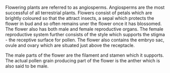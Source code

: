 Flowering plants are referred to as angiosperms. Angiosperms are the most successful of all terrestrial plants. Flowers consist of petals which are brightly coloured so that the attract insects, a sepal which protects the flower in bud and so often remains uner the flower once it has blossomed. The flower also has both male and female reproductive organs. The female reproductive system further consists of the style which supports the stigma - the receptive surface for pollen. The flower also contains the embryo sac, ovule and ovary which are situated just above the receptacle.

The male parts of the flower are the filament and stamen which it supports. The actual pollen grain producing part of the flower is the anther which is also said to be male.

